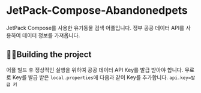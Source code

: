 # JetPack-Compose-Abandonedpets
JetPack Compose를 사용한 유기동물 검색 어플입니다.
정부 공공 데이터 API를 사용하여 데이터 정보를 가져옵니다.

## :hammer::wrench:Building the project
어플 빌드 후 정상적인 실행을 위하여 공공 데이터 API Key를 발급 받아야 합니다.
무료로 Key를 발급 받은 `local.properties`에 다음과 같이 Key를 추가합니다.
`api.key=발급 키`
